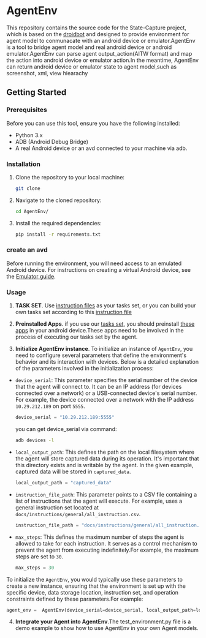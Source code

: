 # AgentEnv

This repository contains the source code for the State-Capture project, which is based on the [droidbot](https://github.com/honeynet/droidbot) and designed to provide environment for agent model to conmunacate with an android device or emulator.AgentEnv is a tool to bridge agent model and real android device or android emulator.AgentEnv can parse agent output_action(AITW format) and map the action into android device or emulator action.In the meantime, AgentEnv can return android device or emulator state to agent model,such as screenshot, xml, view hiearachy


## Getting Started

### Prerequisites

Before you can use this tool, ensure you have the following installed:

- Python 3.x
- ADB (Android Debug Bridge)
- A real Android device or an avd connected to your machine via adb.

### Installation

1. Clone the repository to your local machine:

   ```sh
   git clone 
   ```

2. Navigate to the cloned repository:

   ```sh
   cd AgentEnv/
   ```

3. Install the required dependencies:

   ```sh
   pip install -r requirements.txt
   ```

### create an avd
Before running the environment, you will need access to an emulated Android device. For instructions on creating a virtual Android device, see the [Emulator guide](docs/emulator_guide.md).

### Usage


1. **TASK SET**. Use [instruction files](docs/instructions) as your tasks set, or you can build your own tasks set according to this [instruction file](docs/instructions/general/all_instruction.csv)

2. **Preinstalled Apps**. if you use our [tasks set](docs/instructions), you should preinstall [these apps](docs/app_package/app_package.csv) in your android device.These apps need to be involved in the process of executing our tasks set by the agent.

3. **Initialize AgentEnv instance**. To initialize an instance of `AgentEnv`, you need to configure several parameters that define the environment's behavior and its interaction with devices. Below is a detailed explanation of the parameters involved in the initialization process:

- `device_serial`: This parameter specifies the serial number of the device that the agent will connect to. It can be an IP address (for devices connected over a network) or a USB-connected device's serial number. For example, the device connected over a network with the IP address `10.29.212.189` on port `5555`.

    ```python
    device_serial = "10.29.212.189:5555"
    ```
   you can get device_serial via command:
   ```bash
   adb devices -l 
   ```

- `local_output_path`: This defines the path on the local filesystem where the agent will store captured data during its operation. It's important that this directory exists and is writable by the agent. In the given example, captured data will be stored in `captured_data`.

    ```python
    local_output_path = "captured_data"
    ```

- `instruction_file_path`: This parameter points to a CSV file containing a list of instructions that the agent will execute. For example, uses a general instruction set located at `docs/instructions/general/all_instruction.csv`.

    ```python
    instruction_file_path = "docs/instructions/general/all_instruction.csv"
    ```

- `max_steps`: This defines the maximum number of steps the agent is allowed to take for each instruction. It serves as a control mechanism to prevent the agent from executing indefinitely.For example, the maximum steps are set to `30`.

    ```python
    max_steps = 30 
    ```

To initialize the `AgentEnv`, you would typically use these parameters to create a new instance, ensuring that the environment is set up with the specific device, data storage location, instruction set, and operation constraints defined by these parameters.For example:
   ```python 
   agent_env =  AgentEnv(device_serial=device_serial, local_output_path=local_output_path, max_steps=max_steps,instruction_fp=instruction_file_path)
   ```

4. **Integrate your Agent into AgentEnv**.The test_environment.py file is a demo example to show how to use AgentEnv in your own Agent models.


